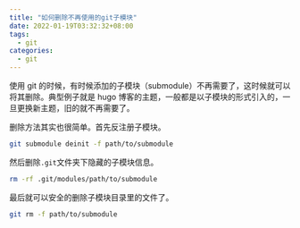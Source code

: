 ```yaml
---
title: "如何删除不再使用的git子模块"
date: 2022-01-19T03:32:32+08:00
tags:
  - git
categories:
  - git
---
```


使用 git 的时候，有时候添加的子模块（submodule）不再需要了，这时候就可以将其删除。典型例子就是 hugo 博客的主题，一般都是以子模块的形式引入的，一旦更换新主题，旧的就不再需要了。

删除方法其实也很简单。首先反注册子模块。

```sh
git submodule deinit -f path/to/submodule
```

然后删除`.git`文件夹下隐藏的子模块信息。

```sh
rm -rf .git/modules/path/to/submodule
```

最后就可以安全的删除子模块目录里的文件了。

```sh
git rm -f path/to/submodule
```
